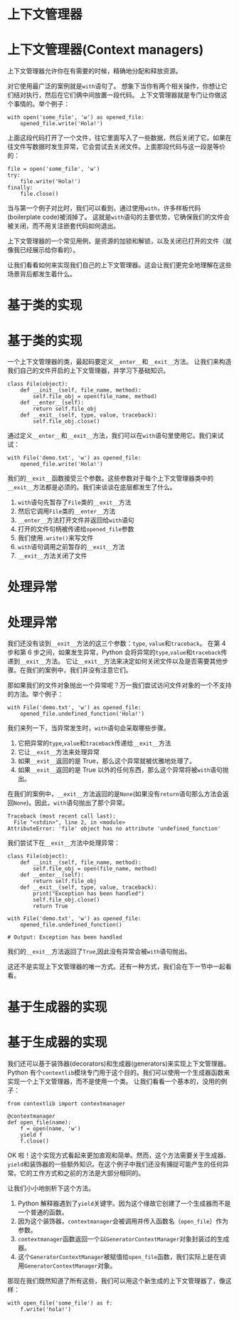 # 上下文管理器

# 上下文管理器(Context managers)

上下文管理器允许你在有需要的时候，精确地分配和释放资源。

对它使用最广泛的案例就是`with`语句了。
想象下当你有两个相关操作，你想让它们结对执行，然后在它们俩中间放置一段代码。
上下文管理器就是专门让你做这个事情的。举个例子：

```
with open('some_file', 'w') as opened_file:
    opened_file.write('Hola!') 
```

上面这段代码打开了一个文件，往它里面写入了一些数据，然后关闭了它。如果在往文件写数据时发生异常，它会尝试去关闭文件。上面那段代码与这一段是等价的：

```
file = open('some_file', 'w')
try:
    file.write('Hola!')
finally:
    file.close() 
```

当与第一个例子对比时，我们可以看到，通过使用`with`，许多样板代码(boilerplate code)被消掉了。 这就是`with`语句的主要优势，它确保我们的文件会被关闭，而不用关注嵌套代码如何退出。

上下文管理器的一个常见用例，是资源的加锁和解锁，以及关闭已打开的文件（就像我已经展示给你看的）。

让我们看看如何来实现我们自己的上下文管理器。这会让我们更完全地理解在这些场景背后都发生着什么。

# 基于类的实现

# 基于类的实现

一个上下文管理器的类，最起码要定义`__enter__`和`__exit__`方法。
让我们来构造我们自己的文件开启的上下文管理器，并学习下基础知识。

```
class File(object):
    def __init__(self, file_name, method):
        self.file_obj = open(file_name, method)
    def __enter__(self):
        return self.file_obj
    def __exit__(self, type, value, traceback):
        self.file_obj.close() 
```

通过定义`__enter__`和`__exit__`方法，我们可以在`with`语句里使用它。我们来试试：

```
with File('demo.txt', 'w') as opened_file:
    opened_file.write('Hola!') 
```

我们的`__exit__`函数接受三个参数。这些参数对于每个上下文管理器类中的`__exit__`方法都是必须的。我们来谈谈在底层都发生了什么。

1.  `with`语句先暂存了`File`类的`__exit__`方法
2.  然后它调用`File`类的`__enter__`方法
3.  `__enter__`方法打开文件并返回给`with`语句
4.  打开的文件句柄被传递给`opened_file`参数
5.  我们使用`.write()`来写文件
6.  `with`语句调用之前暂存的`__exit__`方法
7.  `__exit__`方法关闭了文件

# 处理异常

# 处理异常

我们还没有谈到`__exit__`方法的这三个参数：`type`, `value`和`traceback`。
在第 4 步和第 6 步之间，如果发生异常，Python 会将异常的`type`,`value`和`traceback`传递到`__exit__`方法。
它让`__exit__`方法来决定如何关闭文件以及是否需要其他步骤。在我们的案例中，我们并没有注意它们。

那如果我们的文件对象抛出一个异常呢？万一我们尝试访问文件对象的一个不支持的方法。举个例子：

```
with File('demo.txt', 'w') as opened_file:
    opened_file.undefined_function('Hola!') 
```

我们来列一下，当异常发生时，`with`语句会采取哪些步骤。

1.  它把异常的`type`,`value`和`traceback`传递给`__exit__`方法
2.  它让`__exit__`方法来处理异常
3.  如果`__exit__`返回的是 True，那么这个异常就被优雅地处理了。
4.  如果`__exit__`返回的是 True 以外的任何东西，那么这个异常将被`with`语句抛出。

在我们的案例中，`__exit__`方法返回的是`None`(如果没有`return`语句那么方法会返回`None`)。因此，`with`语句抛出了那个异常。

```
Traceback (most recent call last):
  File "<stdin>", line 2, in <module>
AttributeError: 'file' object has no attribute 'undefined_function' 
```

我们尝试下在`__exit__`方法中处理异常：

```
class File(object):
    def __init__(self, file_name, method):
        self.file_obj = open(file_name, method)
    def __enter__(self):
        return self.file_obj
    def __exit__(self, type, value, traceback):
        print("Exception has been handled")
        self.file_obj.close()
        return True

with File('demo.txt', 'w') as opened_file:
    opened_file.undefined_function()

# Output: Exception has been handled 
```

我们的`__exit__`方法返回了`True`,因此没有异常会被`with`语句抛出。

这还不是实现上下文管理器的唯一方式。还有一种方式，我们会在下一节中一起看看。

# 基于生成器的实现

# 基于生成器的实现

我们还可以基于装饰器(decorators)和生成器(generators)来实现上下文管理器。
Python 有个`contextlib`模块专门用于这个目的。我们可以使用一个生成器函数来实现一个上下文管理器，而不是使用一个类。
让我们看看一个基本的，没用的例子：

```
from contextlib import contextmanager

@contextmanager
def open_file(name):
    f = open(name, 'w')
    yield f
    f.close() 
```

OK 啦！这个实现方式看起来更加直观和简单。然而，这个方法需要关于生成器、`yield`和装饰器的一些额外知识。在这个例子中我们还没有捕捉可能产生的任何异常。它的工作方式和之前的方法是大部分相同的。

让我们小小地剖析下这个方法。

1.  Python 解释器遇到了`yield`关键字。因为这个缘故它创建了一个生成器而不是一个普通的函数。
2.  因为这个装饰器，`contextmanager`会被调用并传入函数名（`open_file`）作为参数。
3.  `contextmanager`函数返回一个以`GeneratorContextManager`对象封装过的生成器。
4.  这个`GeneratorContextManager`被赋值给`open_file`函数，我们实际上是在调用`GeneratorContextManager`对象。

那现在我们既然知道了所有这些，我们可以用这个新生成的上下文管理器了，像这样：

```
with open_file('some_file') as f:
    f.write('hola!') 
```
